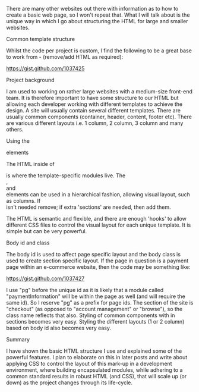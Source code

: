 There are many other websites out there with information as to how to create a basic web page, so I won't repeat that. What I will talk about is the unique way in which I go about structuring the HTML for large and smaller websites.

Common template structure

Whilst the code per project is custom, I find the following to be a great base to work from - (remove/add HTML as required):

https://gist.github.com/1037425

Project background

I am used to working on rather large websites with a medium-size front-end team. It is therefore important to have some structure to our HTML but allowing each developer working with different templates to achieve the design. A site will usually contain several different templates. There are usually common components (container, header, content, footer etc). There are various different layouts i.e. 1 column, 2 column, 3 column and many others.

Using the <div id="content"> elements

The HTML inside of <div id="content"> is where the template-specific modules live. The <div id="primary">, <div id="secondary"> and <div id="tertiary"> elements can be used in a hierarchical fashion, allowing visual layout, such as columns. If <div id="tertiary"> isn't needed remove; if extra 'sections' are needed, then add them.



The HTML is semantic and flexible, and there are enough 'hooks' to allow different CSS files to control the visual layout for each unique template. It is simple but can be very powerful.

Body id and class

The body id is used to affect page specific layout and the body class is used to create section specific layout. If the page in question is a payment page within an e-commerce website, then the code may be something like:

https://gist.github.com/1037427

I use "pg" before the unique id as it is likely that a module called "paymentInformation" will be within the page as well (and will require the same id). So I reserve "pg" as a prefix for page ids. The section of the site is "checkout" (as opposed to "account management" or "browse"), so the class name reflects that also. Styling of common components with in sections becomes very easy. Styling the different layouts (1 or 2 column) based on body id also becomes very easy.

Summary

I have shown the basic HTML structure I use and explained some of the powerful features. I plan to elaborate on this in later posts and write about applying CSS to control the layout of this mark-up in a development environment, where building encapsulated modules, while adhering to a common standard results in robust HTML (and CSS), that will scale up (or down) as the project changes through its life-cycle.

